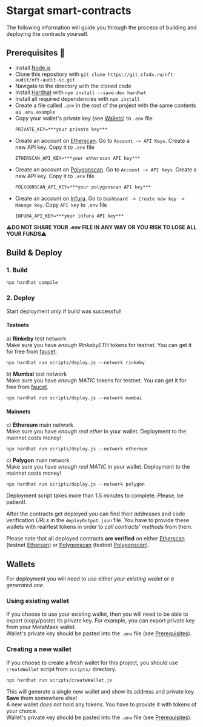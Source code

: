# Stargat smart-contracts

The following information will guide you through the process of building and deploying the contracts yourself.  

## Prerequisites :page_with_curl:
- Install [Node.js](https://nodejs.org/en/download/)
- Clone this repository with `git clone https://git.sfxdx.ru/nft-audit/nft-audit-sc.git`
- Navigate to the directory with the cloned code
- Install [Hardhat](https://hardhat.org/) with `npm install --save-dev hardhat`
- Install all required dependencies with `npm install`
- Create a file called `.env` in the root of the project with the same contents as `.env.example`
- Copy your wallet's private key (see [Wallets](#Wallets)) to `.env` file
    ```
    PRIVATE_KEY=***your private key***
    ```
- Create an account on [Etherscan](https://etherscan.io/). Go to `Account -> API Keys`. Create a new API key. Copy it to `.env` file
    ```
    ETHERSCAN_API_KEY=***your etherscan API key***
    ```
- Create an account on [Polygonscan](https://polygonscan.com/). Go to `Account -> API Keys`. Create a new API key. Copy it to `.env` file
    ```
    POLYGONSCAN_API_KEY=***your polygonscan API key***
    ```
- Create an account on [Infura](https://infura.io/). Go to `Dashboard -> Create new key -> Manage key`. Copy `API key` to `.env` file
    ```
    INFURA_API_KEY=***your infura API key***
    ```
:warning:__DO NOT SHARE YOUR .env FILE IN ANY WAY OR YOU RISK TO LOSE ALL YOUR FUNDS__:warning:

## Build & Deploy
### 1. Build

```
npx hardhat compile
```

### 2. Deploy
Start  deployment _only_ if build was successful!

#### Testnets
а) __Rinkeby__ test network  
Make sure you have _enough RinkebyETH_ tokens for testnet. You can get it for free from [faucet](https://faucet.rinkeby.io/). 
```
npx hardhat run scripts/deploy.js --network rinkeby
```  

b) __Mumbai__ test network  
Make sure you have _enough MATIC_ tokens for testnet. You can get it for free from [faucet](https://faucet.polygon.technology/). 
```
npx hardhat run scripts/deploy.js --network mumbai
```

#### Mainnets
c) __Ethereum__ main network  
Make sure you have _enough real ether_ in your wallet. Deployment to the mainnet costs money!
```
npx hardhat run scripts/deploy.js --network ethereum
```

c) __Polygon__ main network  
Make sure you have _enough real MATIC_ in your wallet. Deployment to the mainnet costs money!
```
npx hardhat run scripts/deploy.js --network polygon
```
Deployment script takes more than 1.5 minutes to complete. Please, be patient!.  

After the contracts get deployed you can find their _addresses_ and code verification _URLs_ in the `deployOutput.json` file.
You have to provide these wallets with real/test tokens in order to _call contracts' methods_ from them. 

Please note that all deployed contracts __are verified__ on either [Etherscan](https://etherscan.io/) (testnet [Ethersan](https://rinkeby.etherscan.io/)) or [Polygonscan](https://polygonscan.com/) (testnet [Polygonscan](https://mumbai.polygonscan.com/)).

## Wallets
For deployment you will need to use either _your existing wallet_ or _a generated one_. 

### Using existing wallet
If you choose to use your existing wallet, then you will need to be able to export (copy/paste) its private key. For example, you can export private key from your MetaMask wallet.  
Wallet's private key should be pasted into the `.env` file (see [Prerequisites](##Prerequisites)).   

### Creating a new wallet
If you choose to create a fresh wallet for this project, you should use `createWallet` script from `scripts/` directory.
```
npx hardhat run scripts/createWallet.js
```
This will generate a single new wallet and show its address and private key. __Save__ them somewhere else!  
A new wallet _does not_ hold any tokens. You have to provide it with tokens of your choice.  
Wallet's private key should be pasted into the `.env` file (see [Prerequisites](##Prerequisites)). 

